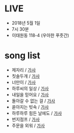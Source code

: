 # LIVE
 * 2018년 5월 1일
 * 7시 30분
 * 이태원동 118-4 (우아한 푸줏간)

# song list
 * 제자리 / [가사](lyrics/%EC%A0%9C%EC%9E%90%EB%A6%AC.md)
 * 칫솔두개 / [가사](lyrics/chit_sol_doo_gae.md)
 * 너만이 / [가사](lyrics/0%EB%84%88%EB%A7%8C%EC%9D%B4.md)
 * 하루씨의 일상 / [가사](lyrics/%ED%95%98%EB%A3%A8%EC%94%A8%EC%9D%98%20%EC%9D%BC%EC%83%81.md)
 * 내일을 믿어요 / [가사](lyrics/0%EB%82%B4%EC%9D%BC%EC%9D%84%20%EB%AF%BF%EC%96%B4%EC%9A%94.md)
 * 돌아갈 수 없는 걸 / [가사](lyrics/%EB%8F%8C%EC%95%84%EA%B0%88%20%EC%88%98%20%EC%97%86%EB%8A%94%20%EA%B1%B8.md)
 * 쏟아지는 빗속 / [가사](lyrics/%EC%8F%9F%EC%95%84%EC%A7%80%EB%8A%94%20%EB%B9%97%EC%86%8D.md)
 * 하루하루 힘든 날에도 / [가사](lyrics/%ED%95%98%EB%A3%A8%ED%95%98%EB%A3%A8%20%ED%9E%98%EB%93%A0%20%EB%82%A0%EC%97%90%EB%8F%84.md)
 * 번지점프 / [가사](lyrics/%EB%B2%88%EC%A7%80%EC%A0%90%ED%94%84.md)
 * 주문을 외워 / [가사](lyrics/%EC%A3%BC%EB%AC%B8%EC%9D%84%20%EC%99%B8%EC%9B%8C.md)
